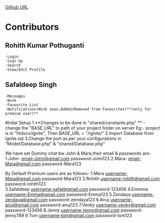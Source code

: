 [Github URL](https://github.com/SafaldeepSingh/DatingSite)
# Contributors
## Rohith Kumar Pothuganti
	-Login
	-Sign Up
	-Search
	-View/Edit Profile
## Safaldeep Singh
	-Messages
	-Wink
	-Favourite List
	-Notifications(Wink seen,Added/Removed from Favourites)**(only for premium user)**

#Inital Setup 
1.**Changes to be done in "shared/constants.php" ** -
	change the "BASE_URL" to path of your project folder on server
	Eg:- project is in "htdocs/ignite", Then BASE_URL = "/ignite/"
2.Import Database from ignite.sql
3.Change the port as per your configurations in "Model/Database.php" & "shared/Database.php"

We have set Dummy chat bw John & Mara,their email & passwords are-
1.John-	email-John@gmail.com	password-John123
2.Mara-	email-Mara@gmail.com	password-Mara123

By Default Premium users are as follows-
1.Mara		username-Mara@gmail.com		password-Mara123
2.Rohith		username-rohith@gmail.com	password-rohith123		
3.Safaldeep	username-safal@gmail.com	password-123456
4.Emmma		username-Emma@gmail.com		password-Emma123
5.Zendaya		username-zendaya@gmail.com	password-zendaya123	
6.Anuj 		username-anuj@gmail.com		password-anuj123
7.Venky 		username-venky@gmail.com	password-123456
8.Jenny		username-jenny@gmail.com	password-jenny789
9.Tom 		username-tom@gmail.com		password-tom123
 